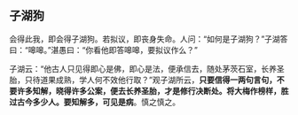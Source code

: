## 子湖狗

会得此我，即会得子湖狗。若拟议，即丧身失命。人问：“如何是子湖狗？”子湖答曰：“嗥嗥。”湛愚曰：“你看他即答嗥嗥，要拟议作么？”

子湖云：“他古人只见得即心是佛，即心是法，便承信去，随处茅茨石室，长养圣胎，只待道果成熟，学人何不效他行取？”观子湖所云，**只要信得一两句言句，不要许多知解，晓得许多公案，便去长养圣胎，才是修行决断处。将大梅作榜样，胜过古今多少人。要知解多，可见是病**。慎之慎之。
